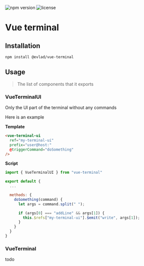 ![npm version](https://img.shields.io/npm/v/@evlad/vue-terminal.svg)
![license](https://img.shields.io/npm/l/@evlad/vue-terminal.svg)
# Vue terminal

## Installation

```
npm install @evlad/vue-terminal
```

## Usage

> The list of components that it exports

### VueTerminalUI

Only the UI part of the terminal without any commands

Here is an example

**Template**
```html
<vue-terminal-ui
  ref="my-terminal-ui"
  prefix="user@host:"
  @triggerCommand="doSomething"
/>
```

**Script**
```js
import { VueTerminalUI } from "vue-terminal"

export default {
  ...

  methods: {
    doSomething(command) {
      let args = command.split(" ");

      if (args[0] === "addLine" && args[1]) {
        this.$refs["my-terminal-ui"].$emit("write", args[1]);
      }
    }
  }
}
```


### VueTerminal

todo